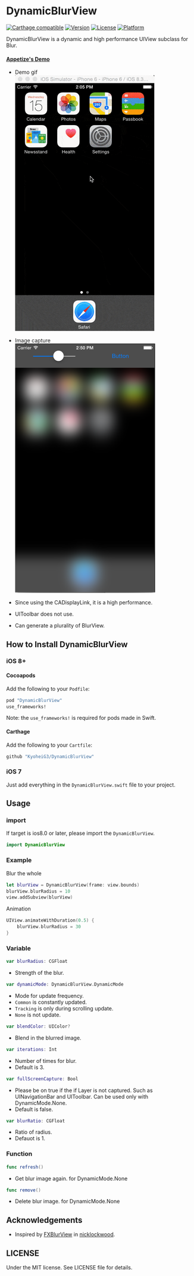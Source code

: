 # DynamicBlurView

[![Carthage compatible](https://img.shields.io/badge/Carthage-compatible-4BC51D.svg?style=flat)](https://github.com/Carthage/Carthage)
[![Version](https://img.shields.io/cocoapods/v/DynamicBlurView.svg?style=flat)](http://cocoadocs.org/docsets/DynamicBlurView)
[![License](https://img.shields.io/cocoapods/l/DynamicBlurView.svg?style=flat)](http://cocoadocs.org/docsets/DynamicBlurView)
[![Platform](https://img.shields.io/cocoapods/p/DynamicBlurView.svg?style=flat)](http://cocoadocs.org/docsets/DynamicBlurView)

DynamicBlurView is a dynamic and high performance UIView subclass for Blur.

#### [Appetize's Demo](https://appetize.io/app/9pvxr367tm0jj2bcy8zavxnqkg?device=iphone6&scale=75&orientation=portrait)

* Demo gif  
![Gif](https://github.com/KyoheiG3/assets/blob/master/DynamicBlurView/home.gif)

* Image capture  
![Gif](https://github.com/KyoheiG3/assets/blob/master/DynamicBlurView/home.png)


* Since using the CADisplayLink, it is a high performance.
* UIToolbar does not use.
* Can generate a plurality of BlurView.

## How to Install DynamicBlurView

### iOS 8+

#### Cocoapods

Add the following to your `Podfile`:

```Ruby
pod "DynamicBlurView"
use_frameworks!
```
Note: the `use_frameworks!` is required for pods made in Swift.

#### Carthage

Add the following to your `Cartfile`:

```Ruby
github "KyoheiG3/DynamicBlurView"
```

### iOS 7

Just add everything in the `DynamicBlurView.swift` file to your project.


## Usage

### import

If target is ios8.0 or later, please import the `DynamicBlurView`.

```Swift
import DynamicBlurView
```

### Example

Blur the whole

```swift
let blurView = DynamicBlurView(frame: view.bounds)
blurView.blurRadius = 10
view.addSubview(blurView)
```

Animation

```swift
UIView.animateWithDuration(0.5) {
    blurView.blurRadius = 30
}
```

### Variable

```Swift
var blurRadius: CGFloat
```
* Strength of the blur.

```Swift
var dynamicMode: DynamicBlurView.DynamicMode
```
* Mode for update frequency.
* `Common` is constantly updated.
* `Tracking` is only during scrolling update.  
* `None` is not update.

```swift
var blendColor: UIColor?
```
* Blend in the blurred image.

```swift
var iterations: Int
```
* Number of times for blur.
* Default is 3.

```swift
var fullScreenCapture: Bool
```
* Please be on true if the if Layer is not captured. Such as UINavigationBar and UIToolbar. Can be used only with DynamicMode.None.
* Default is false.

```swift
var blurRatio: CGFloat
```
* Ratio of radius.
* Defauot is 1.  


### Function

```swift
func refresh()
```
* Get blur image again. for DynamicMode.None

```swift
func remove()
```
* Delete blur image. for DynamicMode.None


## Acknowledgements

* Inspired by [FXBlurView](https://github.com/nicklockwood/FXBlurView) in [nicklockwood](https://github.com/nicklockwood).

## LICENSE

Under the MIT license. See LICENSE file for details.
